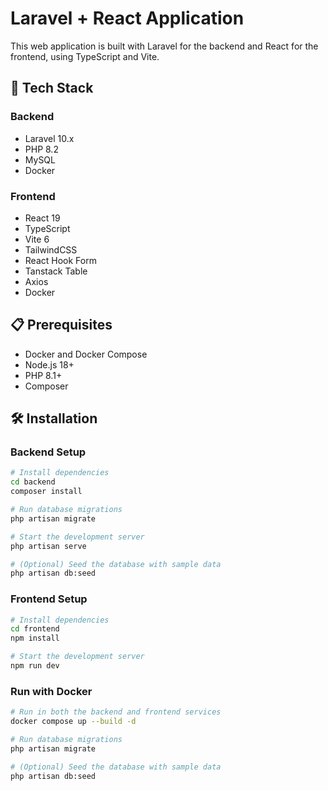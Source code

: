 # Laravel + React Application

This web application is built with Laravel for the backend and React for the frontend, using TypeScript and Vite.

## 🚀 Tech Stack

### Backend
- Laravel 10.x
- PHP 8.2
- MySQL
- Docker

### Frontend
- React 19
- TypeScript
- Vite 6
- TailwindCSS
- React Hook Form
- Tanstack Table
- Axios
- Docker

## 📋 Prerequisites

- Docker and Docker Compose
- Node.js 18+
- PHP 8.1+
- Composer

## 🛠️ Installation

### Backend Setup
```bash
# Install dependencies
cd backend
composer install

# Run database migrations
php artisan migrate

# Start the development server
php artisan serve

# (Optional) Seed the database with sample data
php artisan db:seed
```

### Frontend Setup
```bash
# Install dependencies
cd frontend
npm install

# Start the development server
npm run dev
```

### Run with Docker

```bash
# Run in both the backend and frontend services
docker compose up --build -d

# Run database migrations
php artisan migrate

# (Optional) Seed the database with sample data
php artisan db:seed
```

